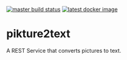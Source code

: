 [![master build status](https://github.com/skrapeit/pikture2text/workflows/CI-build/badge.svg)](https://github.com/skrapeit/pikture2text/actions?query=workflow%3ACI-build)
[![latest docker image](https://img.shields.io/badge/Docker-latest-blue?logo=docker)](https://github.com/skrapeit/pikture2text/packages/103397?version=latest)

pikture2text 
============

A REST Service that converts pictures to text.
